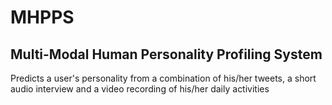 # MHPPS
## Multi-Modal Human Personality Profiling System
Predicts a user's personality from a combination of his/her tweets, a short audio interview and a video recording of his/her daily activities
